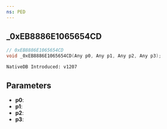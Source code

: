 ```yaml
---
ns: PED
---
```

## _0xEB8886E1065654CD

```c
// 0xEB8886E1065654CD
void _0xEB8886E1065654CD(Any p0, Any p1, Any p2, Any p3);
```

```
NativeDB Introduced: v1207
```

## Parameters
* **p0**:
* **p1**:
* **p2**:
* **p3**:
